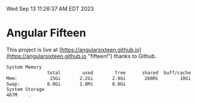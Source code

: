 Wed Sep 13 11:26:37 AM EDT 2023

# Angular Fifteen


This project is live at [https://angularsixteen.github.io](https://angularsixteen.github.io "fifteen!") thanks to Github.

```bash
System Memory
               total        used        free      shared  buff/cache   available
Mem:            15Gi       2.2Gi       2.9Gi       266Mi        10Gi        12Gi
Swap:          8.0Gi       1.0Mi       8.0Gi
System Storage
467M	.

